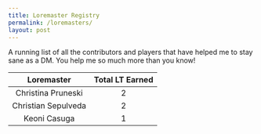 ```yaml
---
title: Loremaster Registry
permalink: /loremasters/
layout: post
---
```

A running list of all the contributors and players that have helped me to stay sane as a DM. You help me so much more than you know! 

|Loremaster| Total LT Earned |
|:--------:|:---------------:|
|Christina Pruneski|    2     |
|Christian Sepulveda|   2   |
|Keoni Casuga | 1 | 